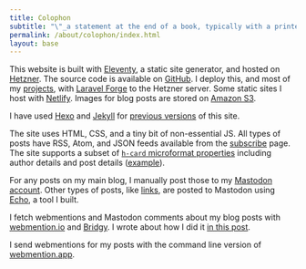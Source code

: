 ```yaml
---
title: Colophon
subtitle: "\"_a statement at the end of a book, typically with a printer's emblem, giving information about its authorship and printing_\""
permalink: /about/colophon/index.html
layout: base
---
```


This website is built with [Eleventy](https://www.11ty.dev/), a static site generator, and hosted on [Hetzner](https://www.hetzner.com/). The source code is available on [GitHub](https://github.com/rknightuk/rknightuk.me). I deploy this, and most of my [projects](/projects), with [Laravel Forge](https://forge.laravel.com/) to the Hetzner server. Some static sites I host with [Netlify](https://www.netlify.com/). Images for blog posts are stored on [Amazon S3](https://aws.amazon.com/s3/).

I have used [Hexo](https://hexo.io/index.html) and [Jekyll](https://jekyllrb.com/) for [previous versions](/log/versions) of this site.

The site uses HTML, CSS, and a tiny bit of non-essential JS. All types of posts have RSS, Atom, and JSON feeds available from the [subscribe](/subscribe) page. The site supports a subset of [`h-card` microformat properties](https://microformats.org/wiki/h-card#Properties) including author details and post details ([example](https://indiewebify.me/validate-h-card/?url=https%3A%2F%2Frknight.me)).

For any posts on my main blog, I manually post those to my [Mastodon account](https://social.lol/@robb). Other types of posts, like [links](/links), are posted to Mastodon using [Echo](https://echo.rknight.me/), a tool I built.

I fetch webmentions and Mastodon comments about my blog posts with [webmention.io](https://webmention.io) and [Bridgy](https://brid.gy). I wrote about how I did it [in this post](https://rknight.me/blog/adding-webmentions-to-your-site/).

I send webmentions for my posts with the command line version of [webmention.app](https://webmention.app).